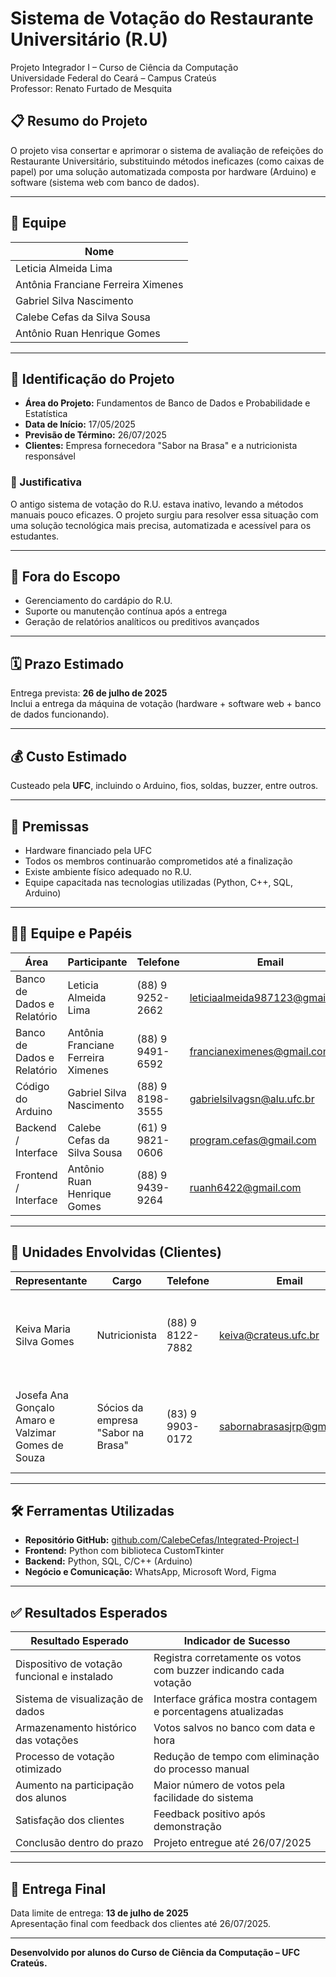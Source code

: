 # Sistema de Votação do Restaurante Universitário (R.U)

Projeto Integrador I – Curso de Ciência da Computação  
Universidade Federal do Ceará – Campus Crateús  
Professor: Renato Furtado de Mesquita  

## 📋 Resumo do Projeto

O projeto visa consertar e aprimorar o sistema de avaliação de refeições do Restaurante Universitário, substituindo métodos ineficazes (como caixas de papel) por uma solução automatizada composta por hardware (Arduino) e software (sistema web com banco de dados).

---

## 👥 Equipe

| Nome |
|------|
| Leticia Almeida Lima |
| Antônia Franciane Ferreira Ximenes |
| Gabriel Silva Nascimento |
| Calebe Cefas da Silva Sousa |
| Antônio Ruan Henrique Gomes |

---

## 📌 Identificação do Projeto

- **Área do Projeto:** Fundamentos de Banco de Dados e Probabilidade e Estatística  
- **Data de Início:** 17/05/2025  
- **Previsão de Término:** 26/07/2025  
- **Clientes:** Empresa fornecedora "Sabor na Brasa" e a nutricionista responsável  

### 🎯 Justificativa

O antigo sistema de votação do R.U. estava inativo, levando a métodos manuais pouco eficazes. O projeto surgiu para resolver essa situação com uma solução tecnológica mais precisa, automatizada e acessível para os estudantes.

---

## 🚫 Fora do Escopo

- Gerenciamento do cardápio do R.U.
- Suporte ou manutenção contínua após a entrega
- Geração de relatórios analíticos ou preditivos avançados

---

## 🗓️ Prazo Estimado

Entrega prevista: **26 de julho de 2025**  
Inclui a entrega da máquina de votação (hardware + software web + banco de dados funcionando).

---

## 💰 Custo Estimado

Custeado pela **UFC**, incluindo o Arduino, fios, soldas, buzzer, entre outros.

---

## 📌 Premissas

- Hardware financiado pela UFC
- Todos os membros continuarão comprometidos até a finalização
- Existe ambiente físico adequado no R.U.
- Equipe capacitada nas tecnologias utilizadas (Python, C++, SQL, Arduino)

---

## 🧑‍💼 Equipe e Papéis

| Área | Participante | Telefone | Email | Papel |
|------|--------------|----------|-------|-------|
| Banco de Dados e Relatório | Leticia Almeida Lima | (88) 9 9252-2662 | leticiaalmeida987123@gmail.com | Gerenciamento do banco de dados e relatório |
| Banco de Dados e Relatório | Antônia Franciane Ferreira Ximenes | (88) 9 9491-6592 | francianeximenes@gmail.com | Modelagem de dados e relatório |
| Código do Arduino | Gabriel Silva Nascimento | (88) 9 8198-3555 | gabrielsilvagsn@alu.ufc.br | Desenvolvimento do circuito |
| Backend / Interface | Calebe Cefas da Silva Sousa | (61) 9 9821-0606 | program.cefas@gmail.com | Conexão com banco de dados, tabelas e dados |
| Frontend / Interface | Antônio Ruan Henrique Gomes | (88) 9 9439-9264 | ruanh6422@gmail.com | Desenvolvimento da interface gráfica web |

---

## 🧾 Unidades Envolvidas (Clientes)

| Representante | Cargo | Telefone | Email | Papel |
|---------------|-------|----------|-------|-------|
| Keiva Maria Silva Gomes | Nutricionista | (88) 9 8122-7882 | keiva@crateus.ufc.br | Validação da qualidade das refeições, geração de relatórios |
| Josefa Ana Gonçalo Amaro e Valzimar Gomes de Souza | Sócios da empresa "Sabor na Brasa" | (83) 9 9903-0172 | sabornabrasasjrp@gmail.com | Clientes interessados nos resultados para melhoria do serviço |

---

## 🛠️ Ferramentas Utilizadas

- **Repositório GitHub:** [github.com/CalebeCefas/Integrated-Project-I](https://github.com/CalebeCefas/Integrated-Project-I.git)
- **Frontend:** Python com biblioteca CustomTkinter
- **Backend:** Python, SQL, C/C++ (Arduino)
- **Negócio e Comunicação:** WhatsApp, Microsoft Word, Figma

---

## ✅ Resultados Esperados

| Resultado Esperado | Indicador de Sucesso |
|--------------------|----------------------|
| Dispositivo de votação funcional e instalado | Registra corretamente os votos com buzzer indicando cada votação |
| Sistema de visualização de dados | Interface gráfica mostra contagem e porcentagens atualizadas |
| Armazenamento histórico das votações | Votos salvos no banco com data e hora |
| Processo de votação otimizado | Redução de tempo com eliminação do processo manual |
| Aumento na participação dos alunos | Maior número de votos pela facilidade do sistema |
| Satisfação dos clientes | Feedback positivo após demonstração |
| Conclusão dentro do prazo | Projeto entregue até 26/07/2025 |

---

## 📅 Entrega Final

Data limite de entrega: **13 de julho de 2025**  
Apresentação final com feedback dos clientes até 26/07/2025.

---

**Desenvolvido por alunos do Curso de Ciência da Computação – UFC Crateús.**
